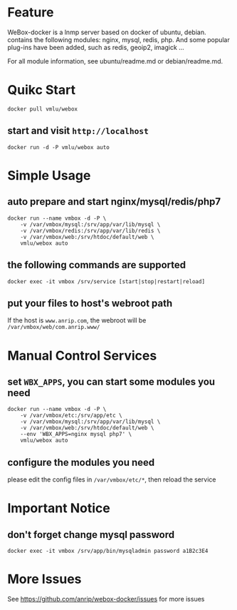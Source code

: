 # Feature

WeBox-docker is a lnmp server based on docker of ubuntu, debian. contains the following modules: nginx, mysql, redis, php. And some popular plug-ins have been added, such as redis, geoip2, imagick ...

For all module information, see ubuntu/readme.md or debian/readme.md.

# Quikc Start

```shell
docker pull vmlu/webox
```

## start and visit `http://localhost`

```shell
docker run -d -P vmlu/webox auto
```

# Simple Usage

## auto prepare and start nginx/mysql/redis/php7

```shell
docker run --name vmbox -d -P \
    -v /var/vmbox/mysql:/srv/app/var/lib/mysql \
    -v /var/vmbox/redis:/srv/app/var/lib/redis \
    -v /var/vmbox/web:/srv/htdoc/default/web \
    vmlu/webox auto
```

## the following commands are supported

```shell
docker exec -it vmbox /srv/service [start|stop|restart|reload]
```

## put your files to host's webroot path

If the host is `www.anrip.com`, the webroot will be `/var/vmbox/web/com.anrip.www/`

# Manual Control Services

## set `WBX_APPS`, you can start some modules you need

```shell
docker run --name vmbox -d -P \
    -v /var/vmbox/etc:/srv/app/etc \
    -v /var/vmbox/mysql:/srv/app/var/lib/mysql \
    -v /var/vmbox/web:/srv/htdoc/default/web \
    --env 'WBX_APPS=nginx mysql php7' \
    vmlu/webox auto
```

## configure the modules you need

please edit the config files in `/var/vmbox/etc/*`, then reload the service

# Important Notice

## don't forget change mysql password

```shell
docker exec -it vmbox /srv/app/bin/mysqladmin password a1B2c3E4
```

# More Issues

See https://github.com/anrip/webox-docker/issues for more issues
